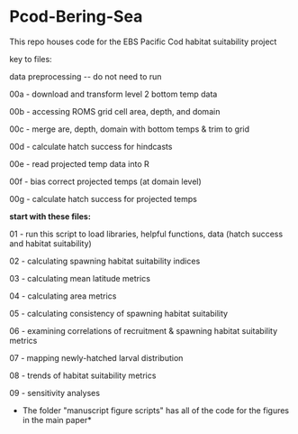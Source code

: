 # Pcod-Bering-Sea 

This repo houses code for the EBS Pacific Cod habitat suitability project

key to files:

data preprocessing -- do not need to run

00a - download and transform level 2 bottom temp data

00b - accessing ROMS grid cell area, depth, and domain 

00c - merge are, depth, domain with bottom temps & trim to grid

00d -  calculate hatch success for hindcasts

00e - read projected temp data into R 

00f - bias correct projected temps (at domain level)

00g - calculate hatch success for projected temps


****start with these files:****

01 - run this script to load libraries, helpful functions, data (hatch success and habitat suitability)

02 - calculating spawning habitat suitability indices

03 - calculating mean latitude metrics

04 - calculating area metrics

05 - calculating consistency of spawning habitat suitability 

06 - examining correlations of recruitment & spawning habitat suitability metrics

07 - mapping newly-hatched larval distribution

08 - trends of habitat suitability metrics

09 - sensitivity analyses 

* The folder "manuscript figure scripts" has all of the code for the figures in the main paper*




